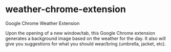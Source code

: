 # weather-chrome-extension
Google Chrome Weather Extension

Upon the opening of a new window/tab, this Google Chrome extension generates a background image based on the weather for the day.
It also will give you suggestions for what you should wear/bring (umbrella, jacket, etc).
